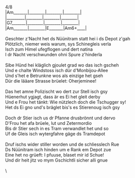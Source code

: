\
4/8\
|Am\_\_\_\_\_\_\_|\_\_\_\_\_\_\_\_|\_\_\_\_\_\_\_\_|\_\_\_\_\_\_\_\_|\
|\_\_\_\_\_\_\_\_\_|\_\_\_\_\_\_\_\_|\_\_\_\_\_\_\_\_|\_\_\_\_\_\_\_\_|\
|G7\_\_\_\_\_\_\_|\_\_\_\_\_\_\_\_|\_\_\_\_\_\_\_\_|\_\_\_\_\_\_\_\_|\
|Am\_\_\_\_\_\_\_|\_\_\_\_\_\_\_\_|E\_\_\_\_\_\_\_|Am6+\_\_\_\_|\
\
Geschter&nbsp;z'Nacht&nbsp;het&nbsp;ds&nbsp;Nüünitram&nbsp;statt&nbsp;hei&nbsp;i&nbsp;ds&nbsp;Depot&nbsp;z'gah\
Plötzlich,&nbsp;niemer&nbsp;weis&nbsp;warum,&nbsp;sys&nbsp;Schinegleis&nbsp;verla\
Isch&nbsp;zum&nbsp;Himel&nbsp;ufegflogen&nbsp;und&nbsp;dert&nbsp;natina\
I&nbsp;dr&nbsp;Nacht&nbsp;verschwunden&nbsp;ohni&nbsp;Spure&nbsp;z'hinderla\
\
Sibe&nbsp;Hünd&nbsp;hei&nbsp;kläglich&nbsp;gjoulet&nbsp;grad&nbsp;wo&nbsp;das&nbsp;isch&nbsp;gscheh\
Und&nbsp;e&nbsp;chalte&nbsp;Windstoss&nbsp;isch&nbsp;dür&nbsp;d'Monbijou-Allee\
Und&nbsp;s'het&nbsp;e&nbsp;Betrunkne&nbsp;wos&nbsp;als&nbsp;einzige&nbsp;het&nbsp;gseh\
Dür&nbsp;die&nbsp;lääare&nbsp;Strasse&nbsp;brüelet:&nbsp;Oherjeminee!\
\
Das&nbsp;het&nbsp;amne&nbsp;Polizischt&nbsp;wo&nbsp;dert&nbsp;zur&nbsp;Stell&nbsp;isch&nbsp;gsy\
Hüenerhut&nbsp;ygjagt,&nbsp;dass&nbsp;är&nbsp;es&nbsp;Ei&nbsp;het&nbsp;gleit&nbsp;derby\
Und&nbsp;e&nbsp;Frou&nbsp;het&nbsp;tänkt:&nbsp;Wie&nbsp;nützlech&nbsp;doch&nbsp;die&nbsp;Tschugger&nbsp;sy!\
Het&nbsp;ds&nbsp;Ei&nbsp;gno&nbsp;und's&nbsp;bräglet&nbsp;bis's&nbsp;es&nbsp;Stierenoug&nbsp;isch&nbsp;gsy\
\
Doch&nbsp;dr&nbsp;Stier&nbsp;isch&nbsp;us&nbsp;dr&nbsp;Pfanne&nbsp;drusbrönnt&nbsp;und&nbsp;dervo\
D'Frou&nbsp;het&nbsp;afa&nbsp;brüele,&nbsp;lut&nbsp;und&nbsp;Zetermordio\
Bis&nbsp;dr&nbsp;Stier&nbsp;sech&nbsp;in&nbsp;es&nbsp;Tram&nbsp;verwandlet&nbsp;het&nbsp;und&nbsp;so\
Uf&nbsp;de&nbsp;Gleis&nbsp;isch&nbsp;wytergfahre&nbsp;gäge&nbsp;ds&nbsp;Tramdepot\
\
Druf&nbsp;ischs&nbsp;wider&nbsp;stiller&nbsp;worden&nbsp;und&nbsp;de&nbsp;schliesslech&nbsp;Rue\
Ds&nbsp;Nüünitram&nbsp;isch&nbsp;hinden&nbsp;um&nbsp;e&nbsp;Rank&nbsp;em&nbsp;Depot&nbsp;zue\
Eine&nbsp;het&nbsp;no&nbsp;grüeft:&nbsp;I&nbsp;pfuuse,&nbsp;blaset&nbsp;mir&nbsp;id&nbsp;Schue!\
Und&nbsp;dir&nbsp;heit&nbsp;jitz&nbsp;vo&nbsp;mym&nbsp;Gschichtli&nbsp;sicher&nbsp;alli&nbsp;gnue\
\
\
